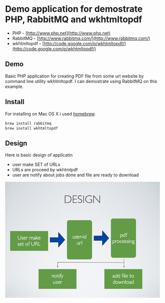 # Demo application for demostrate PHP, RabbitMQ and wkhtmltopdf

- PHP - [http://www.php.net](http://www.php.net)
- RabbitMQ - [http://www.rabbitmq.com/](http://www.rabbitmq.com/)
- wkhtmltopdf - [http://code.google.com/p/wkhtmltopdf/](http://code.google.com/p/wkhtmltopdf/)


##  Demo

Basic PHP application for creating PDF file from some url website by command line utility wkhtmltopdf. I can demostrate using RabbitMQ on this example.


## Install

For installing on Mac OS X i used [homebrew](http://mxcl.github.com/homebrew/).

	brew install rabbitmq
	brew install wkhtmltopdf
	
## Design

Here is basic design of applicatin

- user make SET of URLs
- URLs are proceed by wkhtmlpdf
- user are notify about jobs done and file are ready to download

![design](docs/design.png)	

